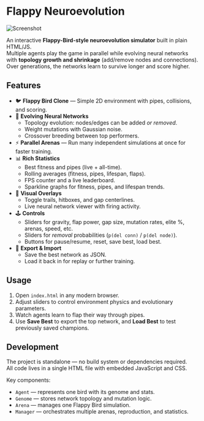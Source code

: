 # Flappy Neuroevolution

![Screenshot](https://i.imgur.com/WO8GUa9.png)

An interactive **Flappy-Bird-style neuroevolution simulator** built in plain HTML/JS.  
Multiple agents play the game in parallel while evolving neural networks with **topology growth and shrinkage** (add/remove nodes and connections). Over generations, the networks learn to survive longer and score higher.

## Features

- 🐦 **Flappy Bird Clone** — Simple 2D environment with pipes, collisions, and scoring.
- 🧠 **Evolving Neural Networks**
  - Topology evolution: nodes/edges can be added *or removed*.
  - Weight mutations with Gaussian noise.
  - Crossover breeding between top performers.
- ⚡ **Parallel Arenas** — Run many independent simulations at once for faster training.
- 📊 **Rich Statistics**
  - Best fitness and pipes (live + all-time).
  - Rolling averages (fitness, pipes, lifespan, flaps).
  - FPS counter and a live leaderboard.
  - Sparkline graphs for fitness, pipes, and lifespan trends.
- 🎨 **Visual Overlays**
  - Toggle trails, hitboxes, and gap centerlines.
  - Live neural network viewer with firing activity.
- 🕹️ **Controls**
  - Sliders for gravity, flap power, gap size, mutation rates, elite %, arenas, speed, etc.
  - Sliders for *removal* probabilities (`p(del conn)` / `p(del node)`).
  - Buttons for pause/resume, reset, save best, load best.
- 💾 **Export & Import**
  - Save the best network as JSON.
  - Load it back in for replay or further training.

## Usage

1. Open `index.html` in any modern browser.
2. Adjust sliders to control environment physics and evolutionary parameters.
3. Watch agents learn to flap their way through pipes.
4. Use **Save Best** to export the top network, and **Load Best** to test previously saved champions.

## Development

The project is standalone — no build system or dependencies required.  
All code lives in a single HTML file with embedded JavaScript and CSS.

Key components:
- `Agent` — represents one bird with its genome and stats.
- `Genome` — stores network topology and mutation logic.
- `Arena` — manages one Flappy Bird simulation.
- `Manager` — orchestrates multiple arenas, reproduction, and statistics.
